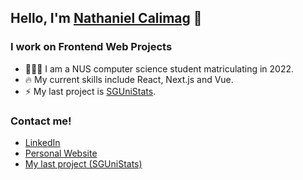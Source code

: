 ## Hello, I'm [Nathaniel Calimag](https://nathanielcalimag.com) 👋

### I work on Frontend Web Projects

- 👨🏽‍💻 I am a NUS computer science student matriculating in 2022.
- 🔥 My current skills include React, Next.js and Vue.
- ⚡️ My last project is [SGUniStats](https://sgunistats.com).

### Contact me!

- [LinkedIn](https://linkedin)
- [Personal Website](https://nathanielcalimag.com)
- [My last project (SGUniStats)](https://sgunistats.com)
